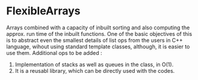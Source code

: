 # FlexibleArrays
Arrays combined with a capacity of inbuilt sorting and also computing the approx. run time of the inbuilt functions.
One of the basic objectives of this is to abstract even the smallest details of list ops from the users in C++ language, wihout
using standard template classes, although, it is easier to use them. 
Additional ops to be added : 
1. Implementation of stacks as well as queues in the class, in O(1).
2. It is a reusabl library, which can be directly used with the codes.
